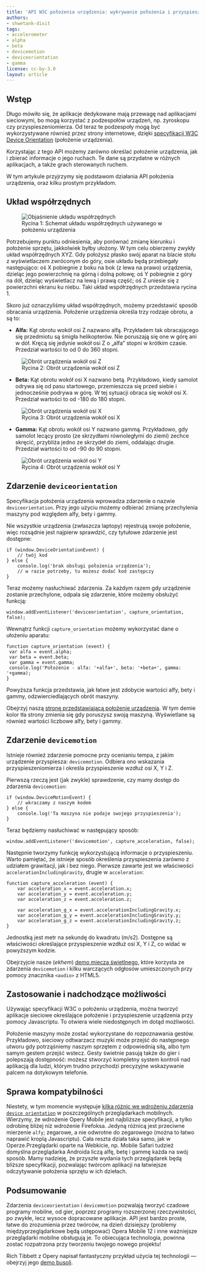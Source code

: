 ```yaml
---
title: 'API W3C położenia urządzenia: wykrywanie położenia i przyspieszenia'
authors:
- shwetank-dixit
tags:
- accelerometer
- alpha
- beta
- devicemotion
- deviceorientation
- gamma
license: cc-by-3.0
layout: article
---
```


## Wstęp

Długo mówiło się, że aplikacje dedykowane mają przewagę nad aplikacjami sieciowymi, bo mogą korzystać z podzespołów urządzeń, np. żyroskopu czy przyspieszeniomierza. Od teraz te podzespoły mogą być wykorzystywane również przez strony internetowe, dzięki [specyfikacji W3C Device Orientation][1] (położenie urządzenia).

[1]: http://dev.w3.org/geo/api/spec-source-orientation.html

Korzystając z tego API możemy zarówno określać położenie urządzenia, jak i zbierać informacje o jego ruchach. Te dane są przydatne w różnych aplikacjach, a także grach sterowanych ruchem.

W tym artykule przyjrzymy się podstawom działania API położenia urządzenia, oraz kilku prostym przykładom.

## Układ współrzędnych

<figure id="figure-1">
	<img src="/articles/w3c-device-orientation-api/device-axes.png" alt="Objaśnienie układu współrzędnych">
	<figcaption markdown="span">Rycina 1: Schemat układu współrzędnych używanego w położeniu urządzenia</figcaption>
</figure>

Potrzebujemy punktu odniesienia, aby porównać zmianę kierunku i położenie sprzętu, jakkolwiek byłby ułożony. W tym celu obierzemy zwykły układ współrzędnych XYZ. Gdy położysz płasko swój aparat na blacie stołu z wyświetlaczem zwróconym do góry, osie układu będą przebiegały następująco: oś X pobiegnie z boku na bok (z lewa na prawo) urządzenia, dzieląc jego powierzchnię na górną i dolną połowę; oś Y pobiegnie z góry na dół, dzieląc wyświetlacz na lewą i prawą część; oś Z uniesie się z powierzchni ekranu ku niebu. Taki układ współrzędnych przedstawia rycina 1.

Skoro już oznaczyliśmy układ współrzędnych, możemy przedstawić sposób obracania urządzenia. Położenie urządzenia określa trzy rodzaje obrotu, a są to:

- **Alfa:** Kąt obrotu wokół osi Z nazwano alfą. Przykładem tak obracającego się przedmiotu są śmigła helikopterów. Nie poruszają się one w górę ani w dół. Kręcą się jedynie wokół osi Z o „alfa” stopni w krótkim czasie. Przedział wartości to od 0 do 360 stopni.

<figure id="figure-2">
	<img src="/articles/w3c-device-orientation-api/device-alpha.png" alt="Obrót urządzenia wokół osi Z">
	<figcaption markdown="span">Rycina 2: Obrót urządzenia wokół osi Z</figcaption>
</figure>

- **Beta:** Kąt obrotu wokół osi X nazwano betą. Przykładowo, kiedy samolot odrywa się od pasu startowego, przemieszcza się przed siebie i jednocześnie podrywa w górę. W tej sytuacji obraca się wokół osi X. Przedział wartości to od -180 do 180 stopni.

<figure id="figure-3">
	<img src="/articles/w3c-device-orientation-api/device-beta.png" alt="Obrót urządzenia wokół osi X">
	<figcaption markdown="span">Rycina 3: Obrót urządzenia wokół osi X</figcaption>
</figure>

- **Gamma:** Kąt obrotu wokół osi Y nazwano gammą. Przykładowo, gdy samolot lecący prosto (ze skrzydłami równoległymi do ziemi) zechce skręcić, przybliża jedno ze skrzydeł do ziemi, oddalając drugie. Przedział wartości to od -90 do 90 stopni.

<figure id="figure-4">
	<img src="/articles/w3c-device-orientation-api/device-gamma.png" alt="Obrót urządzenia wokół osi Y">
	<figcaption markdown="span">Rycina 4: Obrót urządzenia wokół osi Y</figcaption>
</figure>

## Zdarzenie `deviceorientation`

Specyfikacja położenia urządzenia wprowadza zdarzenie o nazwie `deviceorientation`. Przy jego użyciu możemy odbierać zmianę przechylenia maszyny pod względem alfy, bety i gammy.

Nie wszystkie urządzenia (zwłaszcza laptopy) rejestrują swoje położenie, więc rozsądnie jest najpierw sprawdzić, czy tytułowe zdarzenie jest dostępne:

	if (window.DeviceOrientationEvent) {
		// twój kod
	} else {
		console.log('brak obsługi położenia urządzenia');
		// w razie potrzeby, tu możesz dodać kod zastępczy
	}

Teraz możemy nasłuchiwać zdarzenia. Za każdym razem gdy urządzenie zostanie przechylone, odpala się zdarzenie, które możemy obsłużyć funkcją:

	window.addEventListener('deviceorientation', capture_orientation, false);

Wewnątrz funkcji `capture_orientation` możemy wykorzystać dane o ułożeniu aparatu:

	function capture_orientation (event) {
	 var alfa = event.alpha;
	 var beta = event.beta;
	 var gamma = event.gamma;
	 console.log('Położenie - alfa: '+alfa+', beta: '+beta+', gamma: '+gamma);
	}

Powyższa funkcja przedstawia, jak łatwe jest zdobycie wartości alfy, bety i gammy, odzwierciedlających obrót maszyny.

Obejrzyj naszą [stronę przedstawiającą położenie urządzenia][6]. W tym demie kolor tła strony zmienia się gdy poruszysz swoją maszyną. Wyświetlane są również wartości liczbowe alfy, bety i gammy.

[6]: /articles/w3c-device-orientation-api/dodemo.htm

## Zdarzenie `devicemotion`

Istnieje również zdarzenie pomocne przy ocenianiu tempa, z jakim urządzenie przyspiesza: `devicemotion`. Odbiera ono wskazania przyspieszeniomierza i określa przyspieszenie wzdłuż osi X, Y i Z.

Pierwszą rzeczą jest (jak zwykle) sprawdzenie, czy mamy dostęp do zdarzenia `devicemotion`:

	if (window.DeviceMotionEvent) {
		// wkraczamy z naszym kodem
	} else {
		console.log('Ta maszyna nie podaje swojego przyspieszenia');
	}

Teraz będziemy nasłuchiwać w następujący sposób:

	window.addEventListener('devicemotion', capture_acceleration, false);

Następnie tworzymy funkcję wykorzystującą informacje o przyspieszeniu. Warto pamiętać, że istnieje sposób określenia przyspieszenia zarówno z udziałem grawitacji, jak i bez niego. Pierwsze zawarte jest we właściwości `accelerationIncludingGravity`, drugie w `acceleration`:

	function capture_acceleration (event) {
		var acceleration_x = event.acceleration.x;
		var acceleration_y = event.acceleration.y;
		var acceleration_z = event.acceleration.z;

		var acceleration_g_x = event.accelerationIncludingGravity.x;
		var acceleration_g_y = event.accelerationIncludingGravity.y;
		var acceleration_g_z = event.accelerationIncludingGravity.z;
	}

Jednostką jest metr na sekundę do kwadratu (m/s2). Dostępne są właściwości określające przyspieszenie wzdłuż osi X, Y i Z, co widać w powyższym kodzie.

Obejrzyjcie nasze (*ekhem*) [demo miecza świetlnego][7], które korzysta ze zdarzenia `devicemotion` i kilku warczących odgłosów umieszczonych przy pomocy znacznika `<audio>` z HTML5.

[7]: /articles/w3c-device-orientation-api/laser-sword-demo.htm

## Zastosowanie i nadchodzące możliwości

Używając specyfikacji W3C o położeniu urządzenia, można tworzyć aplikacje sieciowe określające położenie i przyspieszenie urządzenia przy pomocy Javascriptu. To otwiera wiele niedostępnych im dotąd możliwości.

Położenie maszyny może zostać wykorzystane do rozpoznawania gestów. Przykładowo, sieciowy odtwarzacz muzyki może przejść do następnego utworu gdy potrząśniemy naszym sprzętem z odpowiednią siłą, albo tym samym gestem przejść wstecz. Gesty świetnie pasują także do gier i polepszają dostępność: możesz stworzyć kompletny system kontroli nad aplikacją dla ludzi, którym trudno przychodzi precyzyjne wskazywanie palcem na dotykowym telefonie.

## Sprawa kompatybilności

Niestety, w tym momencie występuje [kilka różnic we wdrożeniu zdarzenia `device orientation`][8] w poszczególnych przeglądarkach mobilnych. Wierzymy, że wdrożenie Opery Mobile jest najbliższe specyfikacji, a tylko odrobinę bliżej niż wdrożenie Firefoksa. Jedyną różnicą jest przeciwne mierzenie `alfy`; zegarowe, a nie odwrotne do zegarowego (można to łatwo naprawić kroplą Javascriptu). Cała reszta działa taka samo, jak w Operze.Przeglądarki oparte na Webkicie, np. Mobile Safari tudzież domyślna przeglądarka Androida liczą alfę, betę i gammę każda na swój sposób. Mamy nadzieję, że przyszłe wydania tych przeglądarek będą bliższe specyfikacji, pozwalając twórcom aplikacji na łatwiejsze odczytywanie położenia sprzętu w ich dziełach.

[8]: http://lists.w3.org/Archives/Public/public-geolocation/2012Jun/0000.html

## Podsumowanie

Zdarzenia `deviceorientation` i `devicemotion` pozwalają tworzyć czadowe programy mobilne, od gier, poprzez programy rozszerzonej rzeczywistości, po zwykłe, lecz wysoce dopracowane aplikacje. API jest bardzo proste, łatwe do zrozumienia przez twórców, na dzień dzisiejszy (problemy międzyprzeglądarkowe będą ustępować) Opera Mobile 12 i inne ważniejsze przeglądarki mobilne obsługują je. To obiecująca technologia, powinna zostać rozpatrzona przy tworzeniu twojego nowego projektu!

Rich Tibbett z Opery napisał fantastyczny przykład użycia tej technologii — obejrzyj jego [demo busoli][9].

[9]: http://people.opera.com/richt/release/demos/orientation/marinecompass/
